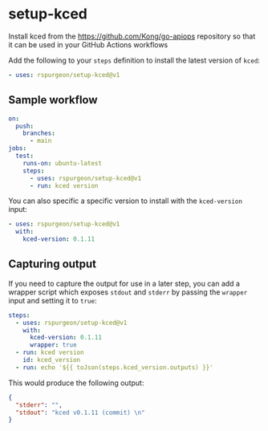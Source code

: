 # setup-kced

Install kced from the https://github.com/Kong/go-apiops repository so that it can be used in your GitHub Actions workflows

Add the following to your `steps` definition to install the latest version of `kced`:

```yaml
- uses: rspurgeon/setup-kced@v1
```

## Sample workflow

```yaml
on:
  push:
    branches:
      - main
jobs:
  test:
    runs-on: ubuntu-latest
    steps:
      - uses: rspurgeon/setup-kced@v1
      - run: kced version
```

You can also specific a specific version to install with the `kced-version` input:

```yaml
- uses: rspurgeon/setup-kced@v1
  with:
    kced-version: 0.1.11
```

## Capturing output

If you need to capture the output for use in a later step, you can add a wrapper script which exposes `stdout` and `stderr` by passing the `wrapper` input and setting it to `true`:

```yaml
steps:
  - uses: rspurgeon/setup-kced@v1
    with:
      kced-version: 0.1.11
      wrapper: true
  - run: kced version
    id: kced_version
  - run: echo '${{ toJson(steps.kced_version.outputs) }}'
```

This would produce the following output:

```json
{
  "stderr": "",
  "stdout": "kced v0.1.11 (commit) \n"
}
```
